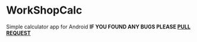 # WorkShopCalc

Simple calculator app for Android **IF YOU FOUND ANY BUGS PLEASE [PULL REQUEST](/pulls)**

